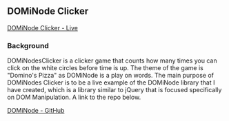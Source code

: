## DOMiNode Clicker

[DOMiNode Clicker - Live](https://www.mschwartz.io/DOMiNode-Clicker/ "DOMiNode Clicker")

### Background

DOMiNodesClicker is a clicker game that counts how many times you can click on
the white circles before time is up. The theme of the game is "Domino's Pizza" as DOMiNode is a
play on words. The main purpose of DOMiNodes Clicker is to be
a live example of the DOMiNode library that I have created, which is a library similar
to jQuery that is focused specifically on DOM Manipulation. A link to the repo below.

[DOMiNode - GitHub](https://github.com/MichaelSchwar3/DOMiNode "DOMiNode")
